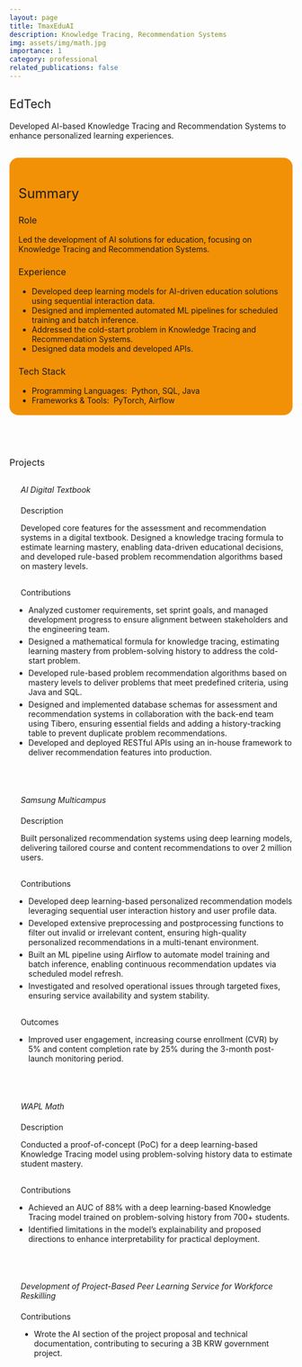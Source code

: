 ```yaml
---
layout: page
title: TmaxEduAI
description: Knowledge Tracing, Recommendation Systems
img: assets/img/math.jpg
importance: 1
category: professional
related_publications: false
---
```


<style>
    :root {
        --summary-background-color: #f29105; /* 기본 모드 배경색 */
    }

    html[data-theme="dark"] {
        --summary-background-color: var(--global-hover-color); /* 다크 모드 배경색 */
    }

    .summary-container {
        background-color: var(--summary-background-color);
        padding: 1rem 1rem 0.25rem 1rem;
        border-radius: 1rem;
    }
</style>

<h2 style="font-weight: 400;">EdTech</h2>
<p>
    Developed AI-based <strong style="font-weight: 400;">Knowledge Tracing</strong> and <strong style="font-weight: 400;">Recommendation Systems</strong> to enhance personalized learning experiences.
</p>
<br>

<!-- Summary 부분을 summary-container 클래스로 감쌈 -->
<div class="summary-container">
    <h2 style="font-weight: 400; font-size: 1.5rem;">Summary</h2>
    <h3 style="font-weight: 400; font-size: 1rem;">Role</h3>
    <p>
        Led the development of AI solutions for education, focusing on Knowledge Tracing and Recommendation Systems.
    </p>
    <h3 style="font-weight: 400; font-size: 1rem;">Experience</h3>
    <ul>
        <li>Developed deep learning models for AI-driven education solutions using sequential interaction data.</li>
        <li>Designed and implemented automated ML pipelines for scheduled training and batch inference.</li>
        <li>Addressed the cold-start problem in Knowledge Tracing and Recommendation Systems.</li>
        <li>Designed data models and developed APIs.</li>
    </ul>
    <h3 style="font-weight: 400; font-size: 1rem;">Tech Stack</h3>
    <ul>
        <li>Programming Languages:&nbsp;&nbsp;Python, SQL, Java</li>
        <li>Frameworks & Tools:&nbsp;&nbsp;PyTorch, Airflow</li>
    </ul>
</div>
<br>
<br>
<br>

<h3 style="font-weight: 400; margin-bottom: 30px;">Projects</h3>
<h5 style="font-weight: 400; margin-left: 20px; margin-bottom: 20px;">AI Digital Textbook</h5>
<p style="margin-left: 20px;">
    <strong style="font-weight: 400;">Description</strong>
</p>
<p style="margin-left: 20px; margin-bottom: 30px;">
    Developed core features for the assessment and recommendation systems in a digital textbook. Designed a knowledge tracing formula to estimate learning mastery, enabling data-driven educational decisions, and developed rule-based problem recommendation algorithms based on mastery levels.
</p>
<p style="margin-left: 20px;">
    <strong style="font-weight: 400;">Contributions</strong>
</p>
<ul style="margin-left: 10px;">
    <li style="margin-bottom: 5px;">Analyzed customer requirements, set sprint goals, and managed development progress to ensure alignment between stakeholders and the engineering team.</li>
    <li style="margin-bottom: 5px;">Designed a mathematical formula for knowledge tracing, estimating learning mastery from problem-solving history to address the cold-start problem.</li>
    <li style="margin-bottom: 5px;">Developed rule-based problem recommendation algorithms based on mastery levels to deliver problems that meet predefined criteria, using Java and SQL.</li>
    <li>Designed and implemented database schemas for assessment and recommendation systems in collaboration with the back-end team using Tibero, ensuring essential fields and adding a history-tracking table to prevent duplicate problem recommendations.</li>
    <li>Developed and deployed RESTful APIs using an in-house framework to deliver recommendation features into production.</li>
</ul>
<br>
<br>

<h5 style="font-weight: 400; margin-left: 20px; margin-bottom: 20px;">Samsung Multicampus</h5>
<p style="margin-left: 20px;">
    <strong style="font-weight: 400;">Description</strong>
</p>
<p style="margin-left: 20px; margin-bottom: 30px;">
    Built personalized recommendation systems using deep learning models, delivering tailored course and content recommendations to over 2 million users.
</p>
<p style="margin-left: 20px;">
    <strong style="font-weight: 400;">Contributions</strong>
</p>
<ul style="margin-left: 10px;">
    <li style="margin-bottom: 5px;">Developed deep learning-based personalized recommendation models leveraging sequential user interaction history and user profile data.</li>
    <li style="margin-bottom: 5px;">Developed extensive preprocessing and postprocessing functions to filter out invalid or irrelevant content, ensuring high-quality personalized recommendations in a multi-tenant environment.</li>
    <li style="margin-bottom: 5px;">Built an ML pipeline using Airflow to automate model training and batch inference, enabling continuous recommendation updates via scheduled model refresh.</li>
    <li style="margin-bottom: 30px;">Investigated and resolved operational issues through targeted fixes, ensuring service availability and system stability.</li>
</ul>
<p style="margin-left: 20px;">
    <strong style="font-weight: 400;">Outcomes</strong>
</p>
<ul style="margin-left: 10px;">
    <li style="margin-bottom: 5px;">Improved user engagement, increasing course enrollment (CVR) by 5% and content completion rate by 25% during the 3-month post-launch monitoring period.</li>
</ul>
<br>
<br>

<h5 style="font-weight: 400; margin-left: 20px; margin-bottom: 20px;">WAPL Math</h5>
<p style="margin-left: 20px;">
    <strong style="font-weight: 400;">Description</strong>
</p>
<p style="margin-left: 20px; margin-bottom: 30px;">
    Conducted a proof-of-concept (PoC) for a deep learning-based Knowledge Tracing model using problem-solving history data to estimate student mastery.
</p>
<p style="margin-left: 20px;">
    <strong style="font-weight: 400;">Contributions</strong>
</p>
<ul style="margin-left: 10px;">
    <li style="margin-bottom: 5px;">Achieved an AUC of 88% with a deep learning-based Knowledge Tracing model trained on problem-solving history from 700+ students.</li>
    <li>Identified limitations in the model’s explainability and proposed directions to enhance interpretability for practical deployment.</li>
</ul>
<br>
<br>

<h5 style="font-weight: 400; margin-left: 20px; margin-bottom: 20px;">Development of Project-Based Peer Learning Service for Workforce Reskilling</h5>
<p style="margin-left: 20px;">
    <strong style="font-weight: 400;">Contributions</strong>
</p>
<ul style="margin-left: 20px;">
    <li style="margin-bottom: 5px;">Wrote the AI section of the project proposal and technical documentation, contributing to securing a 3B KRW government project.</li>
</ul>
<br>
<br>
